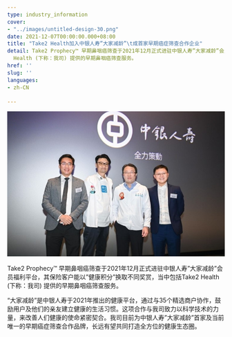 ```yaml
---
type: industry_information
cover:
- "../images/untitled-design-30.png"
date: 2021-12-07T00:00:00.000+08:00
title: "Take2 Health加入中银人寿”大家减龄”\t成首家早期癌症筛查合作企业"
detail: Take2 Prophecy™ 早期鼻咽癌筛查于2021年12月正式进驻中银人寿”大家减龄”会员福利平台，其保险客户能以”健康积分”换取不同奖赏，当中包括Take2
  Health (下称：我司) 提供的早期鼻咽癌筛查服务。
href: ''
slug: ''
languages:
- zh-CN

---
```

![](../images/untitled-design-31.png)

Take2 Prophecy™ 早期鼻咽癌筛查于2021年12月正式进驻中银人寿”大家减龄”会员福利平台，其保险客户能以”健康积分”换取不同奖赏，当中包括Take2 Health (下称：我司) 提供的早期鼻咽癌筛查服务。

“大家减龄”是中银人寿于2021年推出的健康平台，通过与35个精选商户协作，鼓励用户及他们的亲友建立健康的生活习惯。这项合作与我司致力以科学技术的力量，来改善人们健康的使命紧密契合。我司目前为中银人寿”大家减龄”首家及当前唯一的早期癌症筛查合作品牌，长远有望共同打造全方位的健康生态圈。